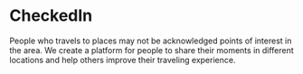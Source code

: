 # CheckedIn

People who travels to places may not be acknowledged points of interest in the area. We create a platform for people to share their moments in different locations and help others improve their traveling experience.
